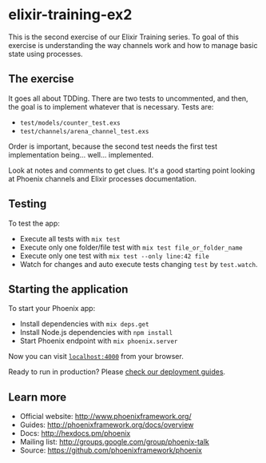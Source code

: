 # elixir-training-ex2

This is the second exercise of our Elixir Training series. To goal of this
exercise is understanding the way channels work and how to manage basic state
using processes.

## The exercise

It goes all about TDDing. There are two tests to uncommented, and then, the goal
is to implement whatever that is necessary. Tests are:

  * `test/models/counter_test.exs`
  * `test/channels/arena_channel_test.exs`

Order is important, because the second test needs the first test implementation
being... well... implemented.

Look at notes and comments to get clues. It's a good starting point looking at
Phoenix channels and Elixir processes documentation.

## Testing

To test the app:

  * Execute all tests with `mix test`
  * Execute only one folder/file test with `mix test file_or_folder_name`
  * Execute only one test with `mix test --only line:42 file`
  * Watch for changes and auto execute tests changing `test` by `test.watch`.

## Starting the application

To start your Phoenix app:

  * Install dependencies with `mix deps.get`
  * Install Node.js dependencies with `npm install`
  * Start Phoenix endpoint with `mix phoenix.server`

Now you can visit [`localhost:4000`](http://localhost:4000) from your browser.

Ready to run in production? Please [check our deployment guides](http://www.phoenixframework.org/docs/deployment).

## Learn more

  * Official website: http://www.phoenixframework.org/
  * Guides: http://phoenixframework.org/docs/overview
  * Docs: http://hexdocs.pm/phoenix
  * Mailing list: http://groups.google.com/group/phoenix-talk
  * Source: https://github.com/phoenixframework/phoenix
